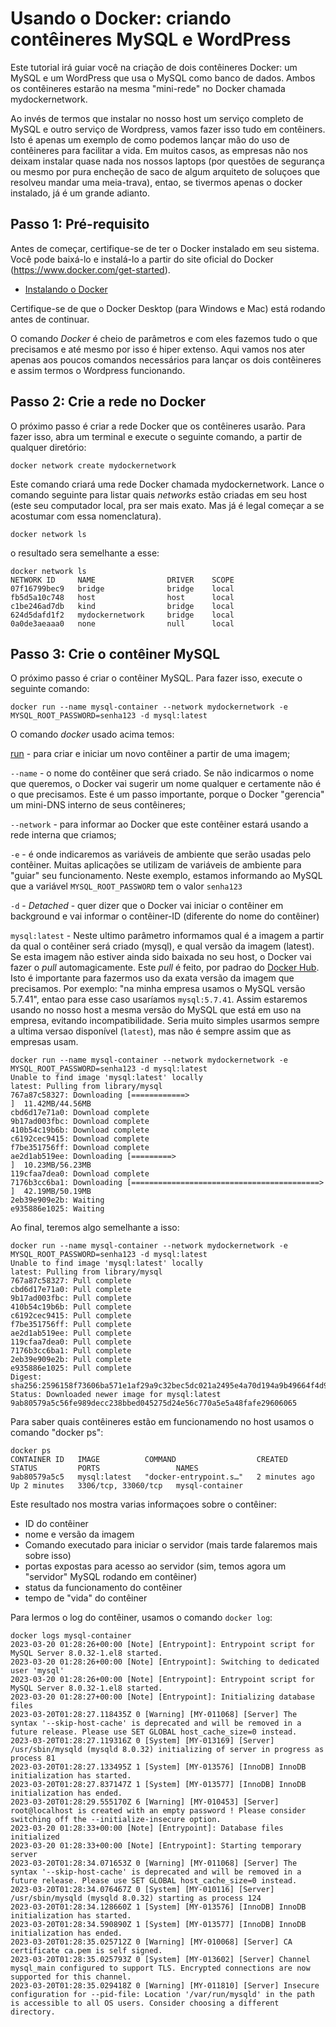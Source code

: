 # Usando o Docker: criando contêineres MySQL e WordPress

Este tutorial irá guiar você na criação de dois contêineres Docker: um MySQL e um WordPress que usa o MySQL como banco de dados. Ambos os contêineres estarão na mesma "mini-rede" no Docker chamada mydockernetwork. 

Ao invés de termos que instalar no nosso host um serviço completo de MySQL e outro serviço de Wordpress, vamos fazer isso tudo em contêiners. Isto é apenas um exemplo de como podemos lançar mão do uso de contêineres para facilitar a vida. Em muitos casos, as empresas não nos deixam instalar quase nada nos nossos laptops (por questões de segurança ou mesmo por pura encheção de saco de algum arquiteto de soluçoes que resolveu mandar uma meia-trava), entao, se tivermos apenas o docker instalado, já é um grande adianto. 

## Passo 1: Pré-requisito

Antes de começar, certifique-se de ter o Docker instalado em seu sistema. Você pode baixá-lo e instalá-lo a partir do site oficial do Docker (https://www.docker.com/get-started).

- [Instalando o Docker](https://docs.docker.com/engine/install/)

Certifique-se de que o Docker Desktop (para Windows e Mac) está rodando antes de continuar. 

O comando _Docker_ é cheio de parâmetros e com eles fazemos tudo o que precisamos e até mesmo por isso é hiper extenso. Aqui vamos nos ater apenas aos poucos comandos necessários para lançar os dois contêineres e assim termos o Wordpress funcionando.   

## Passo 2: Crie a rede no Docker 

O próximo passo é criar a rede Docker que os contêineres usarão. Para fazer isso, abra um terminal e execute o seguinte comando, a partir de qualquer diretório:

```
docker network create mydockernetwork
```
Este comando criará uma rede Docker chamada mydockernetwork. Lance o comando seguinte para listar quais _networks_ estão criadas em seu host (este seu computador local, pra ser mais exato. Mas já é legal começar a se acostumar com essa nomenclatura).

```
docker network ls
```
o resultado sera semelhante a esse:
```
docker network ls
NETWORK ID     NAME                DRIVER    SCOPE
07f16799bec9   bridge              bridge    local
fb5d5a10c748   host                host      local
c1be246ad7db   kind                bridge    local
624d5dafd1f2   mydockernetwork     bridge    local
0a0de3aeaaa0   none                null      local
```

## Passo 3: Crie o contêiner MySQL

O próximo passo é criar o contêiner MySQL. Para fazer isso, execute o seguinte comando:
```
docker run --name mysql-container --network mydockernetwork -e MYSQL_ROOT_PASSWORD=senha123 -d mysql:latest
```

O comando _docker_ usado acima temos: 

[run](https://docs.docker.com/engine/reference/commandline/run/) - para criar e iniciar um novo contêiner a partir de uma imagem;

```--name``` - o nome do contêiner que será criado. Se não indicarmos o nome que queremos, o Docker vai sugerir um nome qualquer e certamente não é o que precisamos. Este é um passo importante, porque o Docker "gerencia" um mini-DNS interno de seus contêineres;

```--network``` - para informar ao Docker que este contêiner estará usando a rede interna que criamos;

```-e``` - é onde indicaremos as variáveis de ambiente que serão usadas pelo contêiner. Muitas aplicações se utilizam de variáveis de ambiente para "guiar" seu funcionamento. Neste exemplo, estamos informando ao MySQL que a variável ```MYSQL_ROOT_PASSWORD``` tem o valor ```senha123```

```-d``` - _Detached_ - quer dizer que o Docker vai iniciar o contêiner em background e vai informar o contêiner-ID (diferente do nome do contêiner)

```mysql:latest``` - Neste ultimo parâmetro informamos qual é a imagem a partir da qual o contêiner será criado (mysql), e qual versão da imagem (latest). Se esta imagem não estiver ainda sido baixada no seu host, o Docker vai fazer o _pull_ automagicamente. Este _pull_ é feito, por padrao do [Docker Hub](https://hub.docker.com/). Isto é importante para fazermos uso da exata versão da imagem que precisamos. Por exemplo: "na minha empresa usamos o MySQL versão 5.7.41", entao para esse caso usaríamos ```mysql:5.7.41```. Assim estaremos usando no nosso host a mesma versão do MySQL que está em uso na empresa, evitando incompatibilidade. Seria muito simples usarmos sempre a ultima versao disponível (```latest```), mas não é sempre assim que as empresas usam. 

```
docker run --name mysql-container --network mydockernetwork -e MYSQL_ROOT_PASSWORD=senha123 -d mysql:latest
Unable to find image 'mysql:latest' locally
latest: Pulling from library/mysql
767a87c58327: Downloading [============>                                      ]  11.42MB/44.56MB
cbd6d17e71a0: Download complete
9b17ad003fbc: Download complete
410b54c19b6b: Download complete
c6192cec9415: Download complete
f7be351756ff: Download complete
ae2d1ab519ee: Downloading [=========>                                         ]  10.23MB/56.23MB
119cfaa7dea0: Download complete
7176b3cc6ba1: Downloading [==========================================>        ]  42.19MB/50.19MB
2eb39e909e2b: Waiting
e935886e1025: Waiting
```
Ao final, teremos algo semelhante a isso: 
```
docker run --name mysql-container --network mydockernetwork -e MYSQL_ROOT_PASSWORD=senha123 -d mysql:latest
Unable to find image 'mysql:latest' locally
latest: Pulling from library/mysql
767a87c58327: Pull complete
cbd6d17e71a0: Pull complete
9b17ad003fbc: Pull complete
410b54c19b6b: Pull complete
c6192cec9415: Pull complete
f7be351756ff: Pull complete
ae2d1ab519ee: Pull complete
119cfaa7dea0: Pull complete
7176b3cc6ba1: Pull complete
2eb39e909e2b: Pull complete
e935886e1025: Pull complete
Digest: sha256:2596158f73606ba571e1af29a9c32bec5dc021a2495e4a70d194a9b49664f4d9
Status: Downloaded newer image for mysql:latest
9ab80579a5c56fe989decc238bbed045275d24e56c770a5e5a48fafe29606065
```

Para saber quais contêineres estão em funcionamendo no host usamos o comando "docker ps":
```
docker ps
CONTAINER ID   IMAGE          COMMAND                  CREATED         STATUS         PORTS                 NAMES
9ab80579a5c5   mysql:latest   "docker-entrypoint.s…"   2 minutes ago   Up 2 minutes   3306/tcp, 33060/tcp   mysql-container
```
Este resultado nos mostra varias informaçoes sobre o contêiner: 
* ID do contêiner
* nome e versão da imagem
* Comando executado para iniciar o servidor (mais tarde falaremos mais sobre isso)
* portas expostas para acesso ao servidor (sim, temos agora um "servidor" MySQL rodando em contêiner)
* status da funcionamento do contêiner 
* tempo de "vida" do contêiner

Para lermos o log do contêiner, usamos o comando ```docker log```:</br>
```
docker logs mysql-container
2023-03-20 01:28:26+00:00 [Note] [Entrypoint]: Entrypoint script for MySQL Server 8.0.32-1.el8 started.
2023-03-20 01:28:26+00:00 [Note] [Entrypoint]: Switching to dedicated user 'mysql'
2023-03-20 01:28:26+00:00 [Note] [Entrypoint]: Entrypoint script for MySQL Server 8.0.32-1.el8 started.
2023-03-20 01:28:27+00:00 [Note] [Entrypoint]: Initializing database files
2023-03-20T01:28:27.118435Z 0 [Warning] [MY-011068] [Server] The syntax '--skip-host-cache' is deprecated and will be removed in a future release. Please use SET GLOBAL host_cache_size=0 instead.
2023-03-20T01:28:27.119316Z 0 [System] [MY-013169] [Server] /usr/sbin/mysqld (mysqld 8.0.32) initializing of server in progress as process 81
2023-03-20T01:28:27.133495Z 1 [System] [MY-013576] [InnoDB] InnoDB initialization has started.
2023-03-20T01:28:27.837147Z 1 [System] [MY-013577] [InnoDB] InnoDB initialization has ended.
2023-03-20T01:28:29.555170Z 6 [Warning] [MY-010453] [Server] root@localhost is created with an empty password ! Please consider switching off the --initialize-insecure option.
2023-03-20 01:28:33+00:00 [Note] [Entrypoint]: Database files initialized
2023-03-20 01:28:33+00:00 [Note] [Entrypoint]: Starting temporary server
2023-03-20T01:28:34.071653Z 0 [Warning] [MY-011068] [Server] The syntax '--skip-host-cache' is deprecated and will be removed in a future release. Please use SET GLOBAL host_cache_size=0 instead.
2023-03-20T01:28:34.076467Z 0 [System] [MY-010116] [Server] /usr/sbin/mysqld (mysqld 8.0.32) starting as process 124
2023-03-20T01:28:34.128660Z 1 [System] [MY-013576] [InnoDB] InnoDB initialization has started.
2023-03-20T01:28:34.590890Z 1 [System] [MY-013577] [InnoDB] InnoDB initialization has ended.
2023-03-20T01:28:35.025712Z 0 [Warning] [MY-010068] [Server] CA certificate ca.pem is self signed.
2023-03-20T01:28:35.025793Z 0 [System] [MY-013602] [Server] Channel mysql_main configured to support TLS. Encrypted connections are now supported for this channel.
2023-03-20T01:28:35.029418Z 0 [Warning] [MY-011810] [Server] Insecure configuration for --pid-file: Location '/var/run/mysqld' in the path is accessible to all OS users. Consider choosing a different directory.
```



